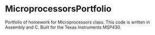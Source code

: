 # MicroprocessorsPortfolio
Portfolio of homework for Microprocessors class. 
This code is written in Assembly and C. Built for the Texas Instruments MSP430.
